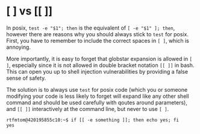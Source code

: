 # [ ] vs [[ ]]

In posix, `test -e "$1"; then` is the equivalent of `[ -e "$1" ]; then`, however there are reasons why you should always stick to `test` for posix. First, you have to remember to include the correct spaces in `[ ]`, which is annoying. 

More importantly, it is easy to forget that globstar expansion is allowed in `[ ]`, especially since it is not allowed in double bracket notation `[[ ]]` in bash. This can open you up to shell injection vulnerabilities by providing a false sense of safety. 

The solution is to always use `test` for posix code (which you or someone modifying your code is less likely to forget will expand like any other shell command and should be used carefully with qoutes around parameters), and `[[ ]]` interactively at the command line, but never to use `[ ]`.
```
rtfmtom@420195855c10:~$ if [[ -e something ]]; then echo yes; fi  
yes
```
